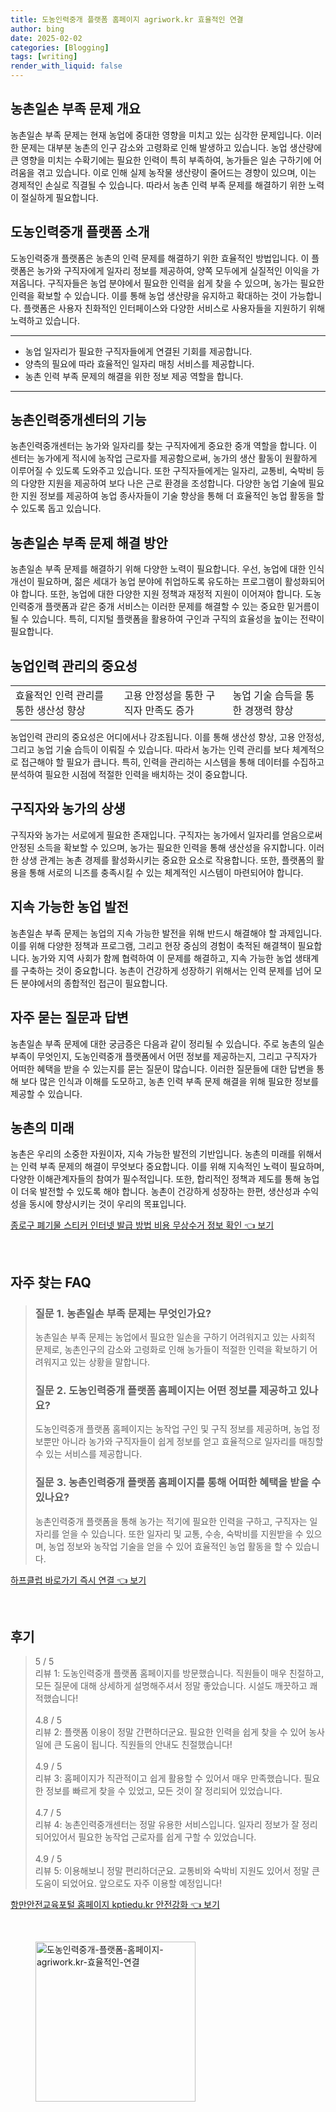 ```yaml
---
title: 도농인력중개 플랫폼 홈페이지 agriwork.kr 효율적인 연결
author: bing
date: 2025-02-02
categories: [Blogging]
tags: [writing]
render_with_liquid: false
---
```



<h2 id='농촌일손 부족 문제 개요'>농촌일손 부족 문제 개요</h2>

<p>농촌일손 부족 문제는 현재 농업에 중대한 영향을 미치고 있는 심각한 문제입니다. 이러한 문제는 대부분 농촌의 인구 감소와 고령화로 인해 발생하고 있습니다. 농업 생산량에 큰 영향을 미치는 수확기에는 필요한 인력이 특히 부족하여, 농가들은 일손 구하기에 어려움을 겪고 있습니다. 이로 인해 실제 농작물 생산량이 줄어드는 경향이 있으며, 이는 경제적인 손실로 직결될 수 있습니다. 따라서 농촌 인력 부족 문제를 해결하기 위한 노력이 절실하게 필요합니다.</p>

<h2 id='도농인력중개 플랫폼 소개'>도농인력중개 플랫폼 소개</h2>

<p>도농인력중개 플랫폼은 농촌의 인력 문제를 해결하기 위한 효율적인 방법입니다. 이 플랫폼은 농가와 구직자에게 일자리 정보를 제공하여, 양쪽 모두에게 실질적인 이익을 가져옵니다. 구직자들은 농업 분야에서 필요한 인력을 쉽게 찾을 수 있으며, 농가는 필요한 인력을 확보할 수 있습니다. 이를 통해 농업 생산량을 유지하고 확대하는 것이 가능합니다. 플랫폼은 사용자 친화적인 인터페이스와 다양한 서비스로 사용자들을 지원하기 위해 노력하고 있습니다.</p>

<hr />

<ul>
    <li>농업 일자리가 필요한 구직자들에게 연결된 기회를 제공합니다.</li>
    <li>양측의 필요에 따라 효율적인 일자리 매칭 서비스를 제공합니다.</li>
    <li>농촌 인력 부족 문제의 해결을 위한 정보 제공 역할을 합니다.</li>
</ul>

<hr />

<h2 id='농촌인력중개센터의 기능'>농촌인력중개센터의 기능</h2>

<p>농촌인력중개센터는 농가와 일자리를 찾는 구직자에게 중요한 중개 역할을 합니다. 이 센터는 농가에게 적시에 농작업 근로자를 제공함으로써, 농가의 생산 활동이 원활하게 이루어질 수 있도록 도와주고 있습니다. 또한 구직자들에게는 일자리, 교통비, 숙박비 등의 다양한 지원을 제공하여 보다 나은 근로 환경을 조성합니다. 다양한 농업 기술에 필요한 지원 정보를 제공하여 농업 종사자들이 기술 향상을 통해 더 효율적인 농업 활동을 할 수 있도록 돕고 있습니다.</p>

<h2 id='농촌일손 부족 문제 해결 방안'>농촌일손 부족 문제 해결 방안</h2>

<p>농촌일손 부족 문제를 해결하기 위해 다양한 노력이 필요합니다. 우선, 농업에 대한 인식 개선이 필요하며, 젊은 세대가 농업 분야에 취업하도록 유도하는 프로그램이 활성화되어야 합니다. 또한, 농업에 대한 다양한 지원 정책과 재정적 지원이 이어져야 합니다. 도농인력중개 플랫폼과 같은 중개 서비스는 이러한 문제를 해결할 수 있는 중요한 밑거름이 될 수 있습니다. 특히, 디지털 플랫폼을 활용하여 구인과 구직의 효율성을 높이는 전략이 필요합니다.</p>

<h2 id='농업인력 관리의 중요성'>농업인력 관리의 중요성</h2>

<table>
    <tr>
        <td>효율적인 인력 관리를 통한 생산성 향상</td>
        <td>고용 안정성을 통한 구직자 만족도 증가</td>
        <td>농업 기술 습득을 통한 경쟁력 향상</td>
    </tr>
</table>

<p>농업인력 관리의 중요성은 어디에서나 강조됩니다. 이를 통해 생산성 향상, 고용 안정성, 그리고 농업 기술 습득이 이뤄질 수 있습니다. 따라서 농가는 인력 관리를 보다 체계적으로 접근해야 할 필요가 큽니다. 특히, 인력을 관리하는 시스템을 통해 데이터를 수집하고 분석하여 필요한 시점에 적절한 인력을 배치하는 것이 중요합니다.</p>

<h2 id='구직자와 농가의 상생'>구직자와 농가의 상생</h2>

<p>구직자와 농가는 서로에게 필요한 존재입니다. 구직자는 농가에서 일자리를 얻음으로써 안정된 소득을 확보할 수 있으며, 농가는 필요한 인력을 통해 생산성을 유지합니다. 이러한 상생 관계는 농촌 경제를 활성화시키는 중요한 요소로 작용합니다. 또한, 플랫폼의 활용을 통해 서로의 니즈를 충족시킬 수 있는 체계적인 시스템이 마련되어야 합니다.</p>

<h2 id='지속 가능한 농업 발전'>지속 가능한 농업 발전</h2>

<p>농촌일손 부족 문제는 농업의 지속 가능한 발전을 위해 반드시 해결해야 할 과제입니다. 이를 위해 다양한 정책과 프로그램, 그리고 현장 중심의 경험이 축적된 해결책이 필요합니다. 농가와 지역 사회가 함께 협력하여 이 문제를 해결하고, 지속 가능한 농업 생태계를 구축하는 것이 중요합니다. 농촌이 건강하게 성장하기 위해서는 인력 문제를 넘어 모든 분야에서의 종합적인 접근이 필요합니다.</p>

<h2 id='자주 묻는 질문과 답변'>자주 묻는 질문과 답변</h2>

<p>농촌일손 부족 문제에 대한 궁금증은 다음과 같이 정리될 수 있습니다. 주로 농촌의 일손 부족이 무엇인지, 도농인력중개 플랫폼에서 어떤 정보를 제공하는지, 그리고 구직자가 어떠한 혜택을 받을 수 있는지를 묻는 질문이 많습니다. 이러한 질문들에 대한 답변을 통해 보다 많은 인식과 이해를 도모하고, 농촌 인력 부족 문제 해결을 위해 필요한 정보를 제공할 수 있습니다.</p>

<h2 id='농촌의 미래'>농촌의 미래</h2>

<p>농촌은 우리의 소중한 자원이자, 지속 가능한 발전의 기반입니다. 농촌의 미래를 위해서는 인력 부족 문제의 해결이 무엇보다 중요합니다. 이를 위해 지속적인 노력이 필요하며, 다양한 이해관계자들의 참여가 필수적입니다. 또한, 합리적인 정책과 제도를 통해 농업이 더욱 발전할 수 있도록 해야 합니다. 농촌이 건강하게 성장하는 한편, 생산성과 수익성을 동시에 향상시키는 것이 우리의 목표입니다.</p>


<p><a class="click-button" title="종로구 폐기물 스티커 인터넷 발급 방법 비용 무상수거 정보 확인" href="https://purplelist.github.io/posts/%EC%A2%85%EB%A1%9C%EA%B5%AC-%ED%8F%90%EA%B8%B0%EB%AC%BC-%EC%8A%A4%ED%8B%B0%EC%BB%A4-%EC%9D%B8%ED%84%B0%EB%84%B7-%EB%B0%9C%EA%B8%89-%EB%B0%A9%EB%B2%95-%EB%B9%84%EC%9A%A9-%EB%AC%B4%EC%83%81%EC%88%98%EA%B1%B0-%EC%A0%95%EB%B3%B4-%ED%99%95%EC%9D%B8/" rel="dofollow">종로구 폐기물 스티커 인터넷 발급 방법 비용 무상수거 정보 확인 👈 보기</a></p><br>
<h2 id='자주_찾는_FAQ'>자주 찾는 FAQ</h2>
<div itemscope="" itemtype="https://schema.org/FAQPage"> 
<blockquote> 
<div itemscope="" itemprop="mainEntity" itemtype="https://schema.org/Question"> 
<h3 itemprop="name">질문 1. 농촌일손 부족 문제는 무엇인가요?</h3> 
<div itemscope="" itemprop="acceptedAnswer" itemtype="https://schema.org/Answer"> 
<span itemprop="text"> 
<p>농촌일손 부족 문제는 농업에서 필요한 일손을 구하기 어려워지고 있는 사회적 문제로, 농촌인구의 감소와 고령화로 인해 농가들이 적절한 인력을 확보하기 어려워지고 있는 상황을 말합니다.</p> 
</span> 
</div> 
</div> 
<div itemscope="" itemprop="mainEntity" itemtype="https://schema.org/Question"> 
<h3 itemprop="name">질문 2. 도농인력중개 플랫폼 홈페이지는 어떤 정보를 제공하고 있나요?</h3> 
<div itemscope="" itemprop="acceptedAnswer" itemtype="https://schema.org/Answer"> 
<span itemprop="text"> 
<p>도농인력중개 플랫폼 홈페이지는 농작업 구인 및 구직 정보를 제공하며, 농업 정보뿐만 아니라 농가와 구직자들이 쉽게 정보를 얻고 효율적으로 일자리를 매칭할 수 있는 서비스를 제공합니다.</p> 
</span> 
</div> 
</div> 
<div itemscope="" itemprop="mainEntity" itemtype="https://schema.org/Question"> 
<h3 itemprop="name">질문 3. 농촌인력중개 플랫폼 홈페이지를 통해 어떠한 혜택을 받을 수 있나요?</h3> 
<div itemscope="" itemprop="acceptedAnswer" itemtype="https://schema.org/Answer"> 
<span itemprop="text"> 
<p>농촌인력중개 플랫폼을 통해 농가는 적기에 필요한 인력을 구하고, 구직자는 일자리를 얻을 수 있습니다. 또한 일자리 및 교통, 수송, 숙박비를 지원받을 수 있으며, 농업 정보와 농작업 기술을 얻을 수 있어 효율적인 농업 활동을 할 수 있습니다.</p> 
</span> 
</div> 
</div> 
</blockquote> 
</div>
<p><a class="click-button" title="하프클럽 바로가기 즉시 연결" href="https://purplelist.github.io/posts/%ED%95%98%ED%94%84%ED%81%B4%EB%9F%BD-%EB%B0%94%EB%A1%9C%EA%B0%80%EA%B8%B0-%EC%A6%89%EC%8B%9C-%EC%97%B0%EA%B2%B0/" rel="dofollow">하프클럽 바로가기 즉시 연결 👈 보기</a></p><br>
<h2 id='후기'>후기</h2>
<div itemscope itemtype="https://schema.org/Product">
  <blockquote>
  <div itemprop="review" itemscope itemtype="https://schema.org/Review">
      <div itemprop="reviewRating" itemscope itemtype="https://schema.org/Rating"> <span itemprop="ratingValue">5</span> / <span itemprop="bestRating">5</span> </div>
      <span itemprop="reviewBody">리뷰 1: 도농인력중개 플랫폼 홈페이지를 방문했습니다. 직원들이 매우 친절하고, 모든 질문에 대해 상세하게 설명해주셔서 정말 좋았습니다. 시설도 깨끗하고 쾌적했습니다!</span>
  </div>
  <br>
  <div itemprop="review" itemscope itemtype="https://schema.org/Review">
      <div itemprop="reviewRating" itemscope itemtype="https://schema.org/Rating"> <span itemprop="ratingValue">4.8</span> / <span itemprop="bestRating">5</span> </div>
      <span itemprop="reviewBody">리뷰 2: 플랫폼 이용이 정말 간편하더군요. 필요한 인력을 쉽게 찾을 수 있어 농사 일에 큰 도움이 됩니다. 직원들의 안내도 친절했습니다!</span>
  </div>
  <br>
  <div itemprop="review" itemscope itemtype="https://schema.org/Review">
      <div itemprop="reviewRating" itemscope itemtype="https://schema.org/Rating"> <span itemprop="ratingValue">4.9</span> / <span itemprop="bestRating">5</span> </div>
      <span itemprop="reviewBody">리뷰 3: 홈페이지가 직관적이고 쉽게 활용할 수 있어서 매우 만족했습니다. 필요한 정보를 빠르게 찾을 수 있었고, 모든 것이 잘 정리되어 있었습니다.</span>
  </div>
  <br>
  <div itemprop="review" itemscope itemtype="https://schema.org/Review">
      <div itemprop="reviewRating" itemscope itemtype="https://schema.org/Rating"> <span itemprop="ratingValue">4.7</span> / <span itemprop="bestRating">5</span> </div>
      <span itemprop="reviewBody">리뷰 4: 농촌인력중개센터는 정말 유용한 서비스입니다. 일자리 정보가 잘 정리되어있어서 필요한 농작업 근로자를 쉽게 구할 수 있었습니다.</span>
  </div>
  <br>
  <div itemprop="review" itemscope itemtype="https://schema.org/Review">
      <div itemprop="reviewRating" itemscope itemtype="https://schema.org/Rating"> <span itemprop="ratingValue">4.9</span> / <span itemprop="bestRating">5</span> </div>
      <span itemprop="reviewBody">리뷰 5: 이용해보니 정말 편리하더군요. 교통비와 숙박비 지원도 있어서 정말 큰 도움이 되었어요. 앞으로도 자주 이용할 예정입니다!</span>
  </div>
  </blockquote>
</div>
<p><a class="click-button" title="항만안전교육포털 홈페이지 kptiedu.kr 안전강화" href="https://purplelist.github.io/posts/%ED%95%AD%EB%A7%8C%EC%95%88%EC%A0%84%EA%B5%90%EC%9C%A1%ED%8F%AC%ED%84%B8-%ED%99%88%ED%8E%98%EC%9D%B4%EC%A7%80-kptiedu.kr-%EC%95%88%EC%A0%84%EA%B0%95%ED%99%94/" rel="dofollow">항만안전교육포털 홈페이지 kptiedu.kr 안전강화 👈 보기</a></p><br>
<figure class="image"><img src="https://purplelist.github.io/assets/img/thumbnail/도농인력중개-플랫폼-홈페이지-agriwork.kr-효율적인-연결.webp" alt="도농인력중개-플랫폼-홈페이지-agriwork.kr-효율적인-연결" width="256" height="256"></figure>